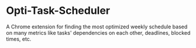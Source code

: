 # Opti-Task-Scheduler
A Chrome extension for finding the most optimized weekly schedule based on many metrics like tasks' dependencies on each other, deadlines, blocked times, etc.
